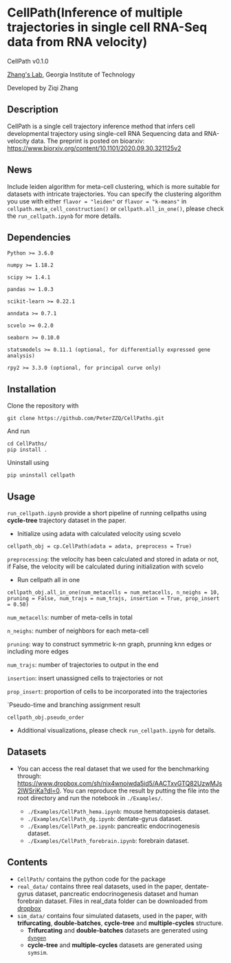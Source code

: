 # CellPath(Inference of multiple trajectories in single cell RNA-Seq data from RNA velocity)

CellPath v0.1.0

[Zhang's Lab](https://xiuweizhang.wordpress.com), Georgia Institute of Technology

Developed by Ziqi Zhang

## Description
CellPath is a single cell trajectory inference method that infers cell developmental trajectory using single-cell RNA Sequencing data and RNA-velocity data. The preprint is posted on bioarxiv: https://www.biorxiv.org/content/10.1101/2020.09.30.321125v2

## News
Include leiden algorithm for meta-cell clustering, which is more suitable for datasets with intricate trajectories. You can specify the clustering algorithm you use with either `flavor = "leiden"` or `flavor = "k-means"` in `cellpath.meta_cell_construction()` or `cellpath.all_in_one()`, please check the `run_cellpath.ipynb` for more details.

## Dependencies
```
Python >= 3.6.0

numpy >= 1.18.2

scipy >= 1.4.1

pandas >= 1.0.3

scikit-learn >= 0.22.1

anndata >= 0.7.1

scvelo >= 0.2.0

seaborn >= 0.10.0

statsmodels >= 0.11.1 (optional, for differentially expressed gene analysis)

rpy2 >= 3.3.0 (optional, for principal curve only)
```

## Installation
Clone the repository with

```
git clone https://github.com/PeterZZQ/CellPaths.git
```

And run 

```
cd CellPaths/
pip install .
```

Uninstall using

```
pip uninstall cellpath
```

## Usage

`run_cellpath.ipynb` provide a short pipeline of running cellpaths using **cycle-tree** trajectory dataset in the paper.

* Initialize using adata with calculated velocity using scvelo
```
cellpath_obj = cp.CellPath(adata = adata, preprocess = True)
```

`preprocessing`: the velocity has been calculated and stored in adata or not, if False, the velocity will be calculated during initialization with scvelo

* Run cellpath all in one
```
cellpath_obj.all_in_one(num_metacells = num_metacells, n_neighs = 10, pruning = False, num_trajs = num_trajs, insertion = True, prop_insert = 0.50)
```

`num_metacells`: number of meta-cells in total

`n_neighs`: number of neighbors for each meta-cell

`pruning`: way to construct symmetric k-nn graph, prunning knn edges or including more edges

`num_trajs`: number of trajectories to output in the end

`insertion`: insert unassigned cells to trajectories or not

`prop_insert`: proportion of cells to be incorporated into the trajectories

`Pseudo-time and branching assignment result

```
cellpath_obj.pseudo_order
```
* Additional visualizations, please check `run_cellpath.ipynb` for details.

## Datasets
* You can access the real dataset that we used for the benchmarking through: https://www.dropbox.com/sh/nix4wnoiwda5id5/AACTxvGTQ82UzwMJs2IWSriKa?dl=0. You can reproduce the result by putting the file into the root directory and run the notebook in `./Examples/`. 

    * `./Examples/CellPath_hema.ipynb`: mouse hematopoiesis dataset.
    * `./Examples/CellPath_dg.ipynb`: dentate-gyrus dataset.
    * `./Examples/CellPath_pe.ipynb`: pancreatic endocrinogenesis dataset.
    * `./Examples/CellPath_forebrain.ipynb`: forebrain dataset.


## Contents

* `CellPath/` contains the python code for the package
* `real_data/` contains three real datasets, used in the paper, dentate-gyrus dataset, pancreatic endocrinogenesis dataset and human forebrain dataset. Files in real_data folder can be downloaded from [dropbox](https://www.dropbox.com/sh/nix4wnoiwda5id5/AACTxvGTQ82UzwMJs2IWSriKa?dl=0)
* `sim_data/` contains four simulated datasets, used in the paper, with **trifurcating**, **double-batches**, **cycle-tree** and **multiple-cycles** structure. 
    * **Trifurcating** and **double-batches** datasets are generated using [`dyngen`](https://github.com/dynverse/dyngen) 
    * **cycle-tree** and **multiple-cycles** datasets are generated using `symsim`.